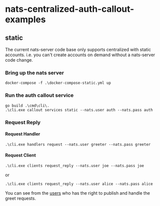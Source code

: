 # nats-centralized-auth-callout-examples

## static

The current nats-server code base only supports centralized with static accounts.  i.e. you can't create accounts on demand without a nats-server code change.  

### Bring up the nats server

```shell
docker-compose -f .\docker-compose-static.yml up
```

### Run the auth callout service

```shell
go build .\cmd\cli\.
.\cli.exe callout services static --nats.user auth --nats.pass auth
```

### Request Reply

#### Request Handler

```shell
.\cli.exe handlers request --nats.user greeter --nats.pass greeter
```

#### Request Client

```shell
.\cli.exe clients request_reply --nats.user joe --nats.pass joe
```

or

```shell
.\cli.exe clients request_reply --nats.user alice --nats.pass alice
```

You can see from the [users](configs/users.json) who has the right to publish and handle the greet requests.  
